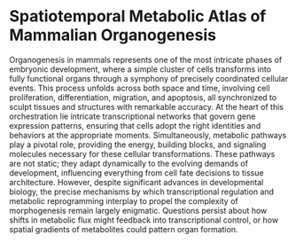 # Spatiotemporal Metabolic Atlas of Mammalian Organogenesis

Organogenesis in mammals represents one of the most intricate phases of embryonic development, where a simple cluster of cells transforms into fully functional organs through a symphony of precisely coordinated cellular events. This process unfolds across both space and time, involving cell proliferation, differentiation, migration, and apoptosis, all synchronized to sculpt tissues and structures with remarkable accuracy. At the heart of this orchestration lie intricate transcriptional networks that govern gene expression patterns, ensuring that cells adopt the right identities and behaviors at the appropriate moments. Simultaneously, metabolic pathways play a pivotal role, providing the energy, building blocks, and signaling molecules necessary for these cellular transformations. These pathways are not static; they adapt dynamically to the evolving demands of development, influencing everything from cell fate decisions to tissue architecture. However, despite significant advances in developmental biology, the precise mechanisms by which transcriptional regulation and metabolic reprogramming interplay to propel the complexity of morphogenesis remain largely enigmatic. Questions persist about how shifts in metabolic flux might feedback into transcriptional control, or how spatial gradients of metabolites could pattern organ formation.

